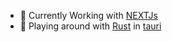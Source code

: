 - 🔭 Currently Working with [NEXTJs](https://nextjs.org/)
- 🤔 Playing around with [Rust](https://www.rust-lang.org/) in [tauri](https://tauri.app/)
<!--
**MusaGillani/MusaGillani** is a ✨ _special_ ✨ repository because its `README.md` (this file) appears on your GitHub profile.

Here are some ideas to get you started:

- 🔭 I’m currently working on ...
- 🌱 I’m currently learning ...
- 👯 I’m looking to collaborate on ...
- 🤔 I’m looking for help with ...
- 💬 Ask me about ...
- 📫 How to reach me: ...
- 😄 Pronouns: ...
- ⚡ Fun fact: ...
-->
